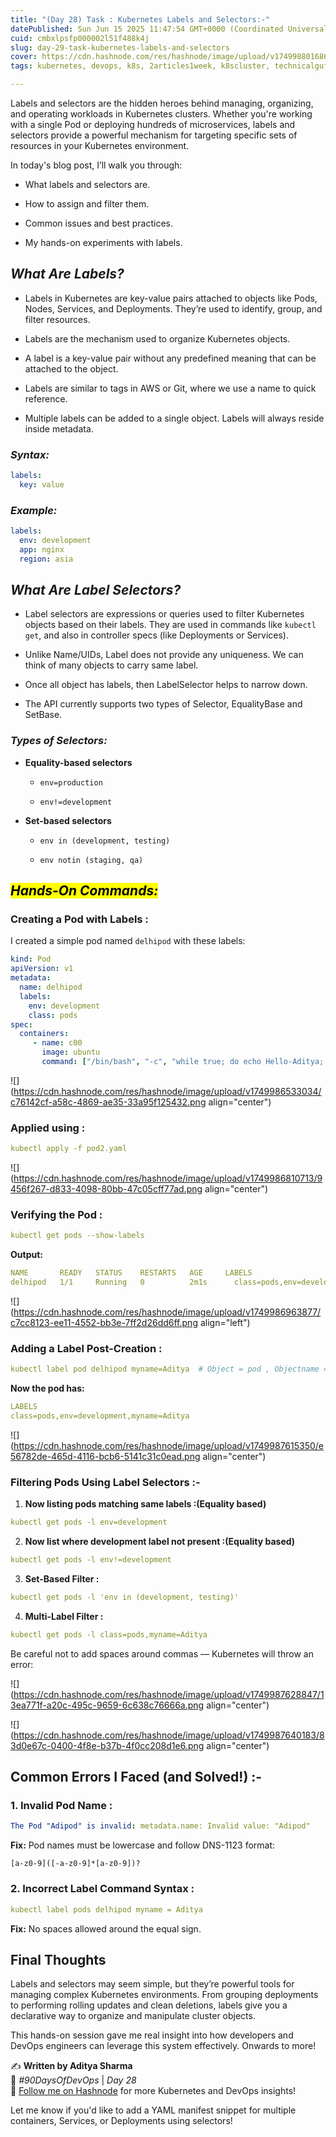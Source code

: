 ```yaml
---
title: "(Day 28) Task : Kubernetes Labels and Selectors:-"
datePublished: Sun Jun 15 2025 11:47:54 GMT+0000 (Coordinated Universal Time)
cuid: cmbxlpsfp000002l51f488k4j
slug: day-29-task-kubernetes-labels-and-selectors
cover: https://cdn.hashnode.com/res/hashnode/image/upload/v1749988016860/27786e7f-cd5a-4417-9b53-d9f6c7f2cdf2.png
tags: kubernetes, devops, k8s, 2articles1week, k8scluster, technicalguftgu, labels-and-selectors-kubernetes

---
```


Labels and selectors are the hidden heroes behind managing, organizing, and operating workloads in Kubernetes clusters. Whether you're working with a single Pod or deploying hundreds of microservices, labels and selectors provide a powerful mechanism for targeting specific sets of resources in your Kubernetes environment.

In today's blog post, I’ll walk you through:

* What labels and selectors are.
    
* How to assign and filter them.
    
* Common issues and best practices.
    
* My hands-on experiments with labels.
    

## ***What Are Labels?***

* Labels in Kubernetes are key-value pairs attached to objects like Pods, Nodes, Services, and Deployments. They’re used to identify, group, and filter resources.
    
* Labels are the mechanism used to organize Kubernetes objects.
    
* A label is a key-value pair without any predefined meaning that can be attached to the object.
    
* Labels are similar to tags in AWS or Git, where we use a name to quick reference.
    
* Multiple labels can be added to a single object. Labels will always reside inside metadata.
    

### ***Syntax:***

```yaml
labels:
  key: value
```

### ***Example:***

```yaml
labels:
  env: development
  app: nginx
  region: asia
```

## ***What Are Label Selectors?***

* Label selectors are expressions or queries used to filter Kubernetes objects based on their labels. They are used in commands like `kubectl get`, and also in controller specs (like Deployments or Services).
    
* Unlike Name/UIDs, Label does not provide any uniqueness. We can think of many objects to carry same label.
    
* Once all object has labels, then LabelSelector helps to narrow down.
    
* The API currently supports two types of Selector, EqualityBase and SetBase.
    

### ***Types of Selectors:***

* **Equality-based selectors**
    
    * `env=production`
        
    * `env!=development`
        
* **Set-based selectors**
    
    * `env in (development, testing)`
        
    * `env notin (staging, qa)`
        

## ***<mark>Hands-On Commands:</mark>***

### **Creating a Pod with Labels :**

I created a simple pod named `delhipod` with these labels:

```yaml
kind: Pod
apiVersion: v1
metadata:
  name: delhipod
  labels:
    env: development
    class: pods
spec:
  containers:
     - name: c00
       image: ubuntu
       command: ["/bin/bash", "-c", "while true; do echo Hello-Aditya; sleep 5 ; done"]
```

![](https://cdn.hashnode.com/res/hashnode/image/upload/v1749986533034/c76142cf-a58c-4869-ae35-33a95f125432.png align="center")

### **Applied using :**

```yaml
kubectl apply -f pod2.yaml
```

![](https://cdn.hashnode.com/res/hashnode/image/upload/v1749986810713/9456f267-d833-4098-80bb-47c05cff77ad.png align="center")

### **Verifying the Pod :**

```yaml
kubectl get pods --show-labels
```

**Output:**

```yaml
NAME       READY   STATUS    RESTARTS   AGE     LABELS
delhipod   1/1     Running   0          2m1s      class=pods,env=development
```

![](https://cdn.hashnode.com/res/hashnode/image/upload/v1749986963877/c7cc8123-ee11-4552-bb3e-7ff2d26dd6ff.png align="left")

### **Adding a Label Post-Creation :**

```yaml
kubectl label pod delhipod myname=Aditya  # Object = pod , Objectname = delhipod , myname=Aditya --> Key : Value
```

**Now the pod has:**

```yaml
LABELS
class=pods,env=development,myname=Aditya
```

![](https://cdn.hashnode.com/res/hashnode/image/upload/v1749987615350/e56782de-465d-4116-bcb6-5141c31c0ead.png align="center")

### Filtering Pods Using Label Selectors :-

1. **Now listing pods matching same labels :(Equality based)**
    

```yaml
kubectl get pods -l env=development
```

2. **Now list where development label not present :(Equality based)**
    

```yaml
kubectl get pods -l env!=development
```

3. **Set-Based Filter :**
    

```yaml
kubectl get pods -l 'env in (development, testing)'
```

4. **Multi-Label Filter :**
    

```yaml
kubectl get pods -l class=pods,myname=Aditya
```

Be careful not to add spaces around commas — Kubernetes will throw an error:

![](https://cdn.hashnode.com/res/hashnode/image/upload/v1749987628847/13ea771f-a20c-495c-9659-6c638c76666a.png align="center")

![](https://cdn.hashnode.com/res/hashnode/image/upload/v1749987640183/83d0e67c-0400-4f8e-b37b-4f0cc208d1e6.png align="center")

## Common Errors I Faced (and Solved!) :-

### 1\. **Invalid Pod Name :**

```yaml
The Pod "Adipod" is invalid: metadata.name: Invalid value: "Adipod"
```

**Fix:** Pod names must be lowercase and follow DNS-1123 format:

```plaintext
[a-z0-9]([-a-z0-9]*[a-z0-9])?
```

### 2\. **Incorrect Label Command Syntax :**

```yaml
kubectl label pods delhipod myname = Aditya  
```

**Fix:** No spaces allowed around the equal sign.

## Final Thoughts

Labels and selectors may seem simple, but they’re powerful tools for managing complex Kubernetes environments. From grouping deployments to performing rolling updates and clean deletions, labels give you a declarative way to organize and manipulate cluster objects.

This hands-on session gave me real insight into how developers and DevOps engineers can leverage this system effectively. Onwards to more!

✍️ **Written by Aditya Sharma**  
🎯 *#90DaysOfDevOps* | *Day 28*  
📍 [](https://hashnode.com/@brahmanaditya37)[Follow me on Hashnode](https://hashnode.com/@brahmanaditya37) for more Kubernetes and DevOps insights!

Let me know if you'd like to add a YAML manifest snippet for multiple containers, Services, or Deployments using selectors!